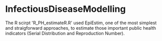 # InfectiousDiseaseModelling

The R scirpt 'R_PH_estimateR.R' used EpiEstim, one of the most simplest and straigforward approaches, to estimate those important public health indicators (Serial Distribution and Reproduction Number). 

